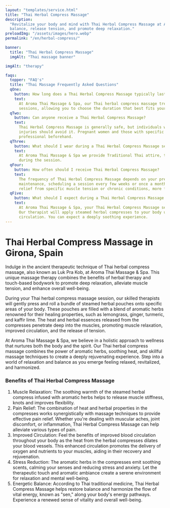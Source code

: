 ```yaml
---
layout: "templates/service.html"
title: "Thai Herbal Compress Massage"
description:
  "Revitalize your body and mind with Thai Herbal Compress Massage at Aroma Thai Massage & Spa in Girona. Restore
  balance, release tension, and promote deep relaxation."
preloadImg: "/assets/images/hero.webp"
permalink: "/en/herbal-compress/"

banner:
  title: "Thai Herbal Compress Massage"
  imgAlt: "Thai massage banner"

imgAlt: "therapy"

faqs:
  topper: "FAQ's"
  title: "Thai Massage Frequently Asked Questions"
  qOne:
    button: How long does a Thai Herbal Compress Massage typically last?
    text:
      At Aroma Thai Massage & Spa, our Thai herbal compress massage treatments are available in either 60 or 90-minute
      sessions, allowing you to choose the duration that best fits your schedule and needs.
  qTwo:
    button: Can anyone receive a Thai Herbal Compress Massage?
    text:
      Thai Herbal Compress Massage is generally safe, but individuals with open wounds, skin infections, or acute
      injuries should avoid it. Pregnant women and those with specific health concerns should consult a healthcare
      professional beforehand.
  qThree:
    button: What should I wear during a Thai Herbal Compress Massage session?
    text:
      At Aroma Thai Massage & Spa we provide Traditional Thai attire, this ensures optimal comfort and ease of movement
      during the session.
  qFour:
    button: How often should I receive Thai Herbal Compress Massage?
    text:
      The frequency of Thai Herbal Compress Massage depends on your preferences and needs. For general relaxation and
      maintenance, scheduling a session every few weeks or once a month can be beneficial. However, if you're seeking
      relief from specific muscle tension or chronic conditions, more frequent sessions may be recommended.
  qFive:
    button: What should I expect during a Thai Herbal Compress Massage session?
    text:
      At Aroma Thai Massage & Spa, your Thai Herbal Compress Massage session will take place in a serene environment.
      Our therapist will apply steamed herbal compresses to your body using gentle movements, promoting relaxation and
      circulation. You can expect a deeply soothing experience.
---
```


# Thai Herbal Compress Massage in Girona, Spain

Indulge in the ancient therapeutic technique of Thai herbal compress massage, also known as Luk Pra Kob, at Aroma Thai
Massage & Spa. This unique massage therapy combines the benefits of herbal therapy and touch-based bodywork to promote
deep relaxation, alleviate muscle tension, and enhance overall well-being.

During your Thai herbal compress massage session, our skilled therapists will gently press and roll a bundle of steamed
herbal pouches onto specific areas of your body. These pouches are filled with a blend of aromatic herbs renowned for
their healing properties, such as lemongrass, ginger, turmeric, and kaffir lime. The heat and herbal essences released
from the compresses penetrate deep into the muscles, promoting muscle relaxation, improved circulation, and the release
of tension.

At Aroma Thai Massage & Spa, we believe in a holistic approach to wellness that nurtures both the body and the spirit.
Our Thai herbal compress massage combines the power of aromatic herbs, soothing heat, and skillful massage techniques to
create a deeply rejuvenating experience. Step into a world of relaxation and balance as you emerge feeling relaxed,
revitalized, and harmonized.

### Benefits of Thai Herbal Compress Massage

1.  Muscle Relaxation: The soothing warmth of the steamed herbal compress infused with aromatic herbs helps to release
    muscle stiffness, knots and improves flexibility.
2.  Pain Relief: The combination of heat and herbal properties in the compresses works synergistically with massage
    techniques to provide effective pain relief. Whether you're dealing with muscular aches, joint discomfort, or
    inflammation, Thai Herbal Compress Massage can help alleviate various types of pain.
3.  Improved Circulation: Feel the benefits of improved blood circulation throughout your body as the heat from the
    herbal compresses dilates your blood vessels. This enhanced circulation promotes the delivery of oxygen and
    nutrients to your muscles, aiding in their recovery and rejuvenation.
4.  Stress Reduction: The aromatic herbs in the compresses emit soothing scents, calming your senses and reducing stress
    and anxiety. Let the therapeutic touch and aromatic ambiance create a serene environment for relaxation and mental
    well-being.
5.  Energetic Balance: According to Thai traditional medicine, Thai Herbal Compress Massage helps restore balance and
    harmonize the flow of vital energy, known as "sen," along your body's energy pathways. Experience a renewed sense of
    vitality and overall well-being.
